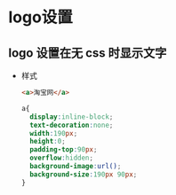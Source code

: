 # logo设置

## logo 设置在无 css 时显示文字

*   样式

    ```html
    <a>淘宝网</a>
    ```

    ```css
    a{
      display:inline-block;
      text-decoration:none;
      width:190px;
      height:0;
      padding-top:90px;
      overflow:hidden;
      background-image:url();
      background-size:190px 90px;
    }
    ```

